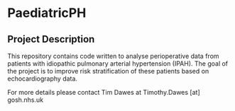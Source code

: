 # PaediatricPH
## Project Description
This repository contains code written to analyse perioperative data from patients with idiopathic pulmonary arterial hypertension (IPAH). The goal of the project is to improve risk stratification of these patients based on echocardiography data.

For more details please contact Tim Dawes at Timothy.Dawes [at] gosh.nhs.uk
